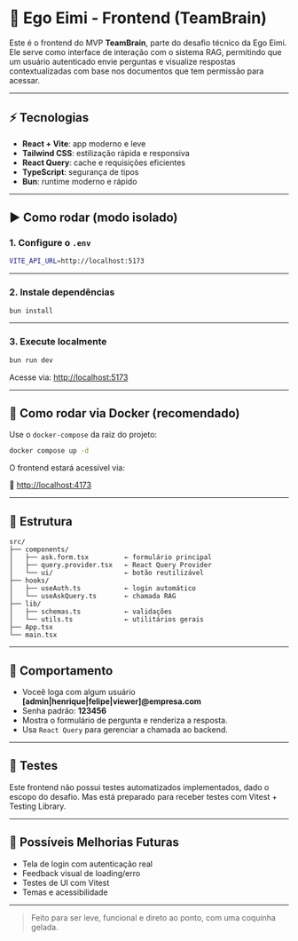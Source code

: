 # 🎨 Ego Eimi - Frontend (TeamBrain)

Este é o frontend do MVP **TeamBrain**, parte do desafio técnico da Ego Eimi. Ele serve como interface de interação com o sistema RAG, permitindo que um usuário autenticado envie perguntas e visualize respostas contextualizadas com base nos documentos que tem permissão para acessar.

---

## ⚡ Tecnologias

- **React + Vite**: app moderno e leve
- **Tailwind CSS**: estilização rápida e responsiva
- **React Query**: cache e requisições eficientes
- **TypeScript**: segurança de tipos
- **Bun**: runtime moderno e rápido

---

## ▶️ Como rodar (modo isolado)

### 1. Configure o `.env`

```bash
VITE_API_URL=http://localhost:5173
```

---

### 2. Instale dependências

```bash
bun install
```

---

### 3. Execute localmente

```bash
bun run dev
```

Acesse via: [http://localhost:5173](http://localhost:5173)

---

## 🐳 Como rodar via Docker (recomendado)

Use o `docker-compose` da raiz do projeto:

```bash
docker compose up -d
```

O frontend estará acessível via:

📍 [http://localhost:4173](http://localhost:4173)

---

## 📁 Estrutura

```
src/
├── components/
│   ├── ask.form.tsx         ← formulário principal
│   ├── query.provider.tsx   ← React Query Provider
│   └── ui/                  ← botão reutilizável
├── hooks/
│   ├── useAuth.ts           ← login automático
│   └── useAskQuery.ts       ← chamada RAG
├── lib/
│   ├── schemas.ts           ← validações
│   └── utils.ts             ← utilitários gerais
├── App.tsx
└── main.tsx
```

---

## 💬 Comportamento

- Voceê loga com algum usuário **[admin|henrique|felipe|viewer]@empresa.com**
- Senha padrão: **123456**
- Mostra o formulário de pergunta e renderiza a resposta.
- Usa `React Query` para gerenciar a chamada ao backend.

---

## 🧪 Testes

Este frontend não possui testes automatizados implementados, dado o escopo do desafio. Mas está preparado para receber testes com Vitest + Testing Library.

---

## 🌱 Possíveis Melhorias Futuras

- Tela de login com autenticação real
- Feedback visual de loading/erro
- Testes de UI com Vitest
- Temas e acessibilidade

---

> Feito para ser leve, funcional e direto ao ponto, com uma coquinha gelada.
